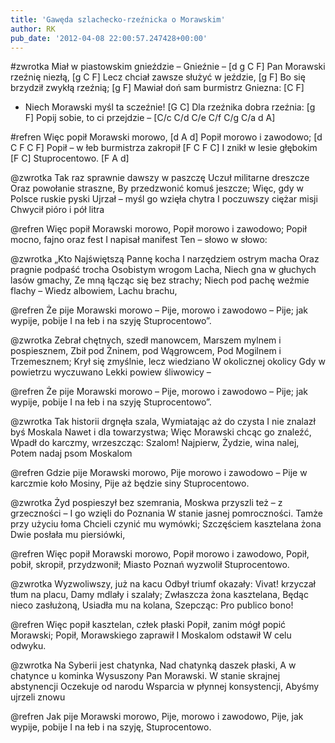 ```yaml
---
title: 'Gawęda szlachecko-rzeźnicka o Morawskim'
author: RK
pub_date: '2012-04-08 22:00:57.247428+00:00'
---
```


#zwrotka
Miał w piastowskim gnieździe – Gnieźnie –		[d g C F]
Pan Morawski rzeźnię niezłą,			[g C F]
Lecz chciał zawsze służyć w jeździe,		[g F]
Bo się brzydził zwykłą rzeźnią;			[g F]
Mawiał doń sam burmistrz Gniezna:			[C F]
- Niech Morawski myśl ta sczeźnie!			[G C]
Dla rzeźnika dobra rzeźnia:				[g F]
Popij sobie, to ci przejdzie –				[C/c C/d C/e C/f C/g C/a d A]

#refren	
Więc popił Morawski morowo,		[d A d]
	Popił morowo i zawodowo;			[d C F C F]
	Popił – w łeb burmistrza zakropił		[F C F C]
	I znikł w lesie głębokim			[F C]
	Stuprocentowo.				[F A d]

@zwrotka
Tak raz sprawnie dawszy w paszczę
Uczuł militarne dreszcze
Oraz powołanie straszne,
By przedzwonić komuś jeszcze;
Więc, gdy w Polsce ruskie pyski
Ujrzał – myśl go wzięła chytra
I poczuwszy ciężar misji
Chwycił pióro i pół litra

@refren
	Więc popił Morawski morowo,
	Popił morowo i zawodowo;
	Popił mocno, fajno oraz fest
	I napisał manifest
	Ten – słowo w słowo:

@zwrotka
„Kto Najświętszą Pannę kocha
I narzędziem ostrym macha
Oraz pragnie podpaść trocha
Osobistym wrogom Lacha,
Niech gna w głuchych lasów gmachy,
Ze mną łącząc się bez strachy;
Niech pod pachę weźmie flachy –
Wiedz albowiem, Lachu brachu,

@refren
	Że pije Morawski morowo –
	Pije, morowo i zawodowo –
	Pije; jak wypije, pobije
	I na łeb i na szyję
	Stuprocentowo”.

@zwrotka
Zebrał chętnych, szedł manowcem,
Marszem mylnem i pospiesznem,
Zbił pod Żninem, pod Wągrowcem,
Pod Mogilnem i Trzemesznem;
Krył się zmyślnie, lecz wiedziano
W okolicznej okolicy
Gdy w powietrzu wyczuwano
Lekki powiew śliwowicy –

@refren
	Że pije Morawski morowo –
	Pije, morowo i zawodowo –
	Pije; jak wypije, pobije
	I na łeb i na szyję
	Stuprocentowo”.

@zwrotka
Tak historii drgnęła szala,
Wymiatając aż do czysta
I nie znalazł byś Moskala
Nawet i dla towarzystwa;
Więc Morawski chcąc go znaleźć,
Wpadł do karczmy, wrzeszcząc: Szalom!
Najpierw, Żydzie, wina nalej,
Potem nadaj psom Moskalom

@refren
	Gdzie pije Morawski morowo,
	Pije morowo i zawodowo –
	Pije w karczmie koło Mosiny,
	Pije aż będzie siny
	Stuprocentowo.

@zwrotka
Żyd pospieszył bez szemrania,
Moskwa przyszli też – z grzeczności –
I go wzięli do Poznania
W stanie jasnej pomroczności.
Tamże przy użyciu łoma
Chcieli czynić mu wymówki;
Szczęściem kasztelana żona
Dwie posłała mu piersiówki,

@refren
	Więc popił Morawski morowo,
	Popił morowo i zawodowo,
	Popił, pobił, skropił, przydzwonił;
	Miasto Poznań wyzwolił
Stuprocentowo.

@zwrotka
Wyzwoliwszy, już na kacu
Odbył triumf okazały:
Vivat! krzyczał tłum na placu,
Damy mdlały i szalały;
Zwłaszcza żona kasztelana,
Będąc nieco zasłużoną,
Usiadła mu na kolana,
Szepcząc: Pro publico bono!

@refren
	Więc popił kasztelan, człek płaski
	Popił, zanim mógł popić Morawski;
	Popił, Morawskiego zaprawił
	I Moskalom odstawił
	W celu odwyku.

@zwrotka
Na Syberii jest chatynka,
Nad chatynką daszek płaski,
A w chatynce u kominka
Wysuszony Pan Morawski.
W stanie skrajnej abstynencji
Oczekuje od narodu
Wsparcia w płynnej konsystencji,
Abyśmy ujrzeli znowu

@refren
	Jak pije Morawski morowo,
	Pije, morowo i zawodowo,
	Pije, jak wypije, pobije
	I na łeb i na szyję,
	Stuprocentowo.
